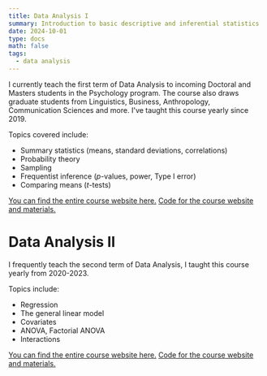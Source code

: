 ```yaml
---
title: Data Analysis I
summary: Introduction to basic descriptive and inferential statistics
date: 2024-10-01
type: docs
math: false
tags:
  - data analysis
---
```


I currently teach the first term of Data Analysis to incoming Doctoral and Masters students in the Psychology program. The course also draws graduate students from Linguistics, Business, Anthropology, Communication Sciences and more. I've taught this course yearly since 2019.

Topics covered include:
- Summary statistics (means, standard deviations, correlations)
- Probability theory
- Sampling
- Frequentist inference (_p_-values, power, Type I error)
- Comparing means (_t_-tests)

[You can find the entire course website here.](https://uopsych.github.io/psy611)
[Code for the course website and materials.](https://github.com/uopsych/psy611) 

# Data Analysis II

I frequently teach the second term of Data Analysis, I taught this course yearly from 2020-2023.

Topics include:
- Regression
- The general linear model
- Covariates
- ANOVA, Factorial ANOVA
- Interactions

[You can find the entire course website here.](https://uopsych.github.io/psy612_2023/)
[Code for the course website and materials.](https://github.com/uopsych/psy612)